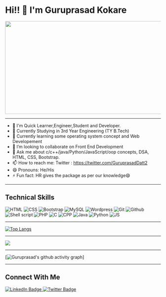 # Hi!! 👋  I'm Guruprasad Kokare 


<div align="center">
  <img src="https://media.giphy.com/media/dWesBcTLavkZuG35MI/giphy.gif" width="600" height="300"/>
</div>

--------------------------------------------------------------------------------------------------------

  

- 🔭 I'm Quick Learner,Engineer,Student and Developer. 
- 🔭 Currently Studying in 3rd Year Engineering (TY B.Tech)
- 🌱 Currently learning some operating system concept and Web Developement 
- 👯 I’m looking to collaborate on Front End Development
- 💬 Ask me about c/c++/java/Python/JavaScript/oop concepts, DSA, HTML, CSS, Bootstrap.
- 📫 How to reach me: Twitter : https://twitter.com/GuruprasadDatt2
- 😄 Pronouns: He/His
- ⚡ Fun fact: HR gives the package as per our knowledge😄

-------------------------------------------------------------------------------------------------------------

## Technical Skills
<img src="https://img.shields.io/badge/HTML-239120?style=for-the-badge&logo=html5&logoColor=white" alt="HTML"> <img src="https://img.shields.io/badge/CSS-239120?&style=for-the-badge&logo=css3&logoColor=white" alt="CSS"> <img src="https://img.shields.io/badge/Bootstrap-563D7C?style=for-the-badge&logo=bootstrap&logoColor=white" alt="Bootstrap"> <img src="https://img.shields.io/badge/MySQL-00000F?style=for-the-badge&logo=mysql&logoColor=white" alt="MySQL"> <img src="https://img.shields.io/badge/WordPress-%23117AC9.svg?style=for-the-badge&logo=WordPress&logoColor=white" alt="Wordpress"> <img src="https://img.shields.io/badge/git-%23F05033.svg?style=for-the-badge&logo=git&logoColor=white" alt="Git"> <img src="https://img.shields.io/badge/github-%23121011.svg?style=for-the-badge&logo=github&logoColor=white" alt="Github"> <img src="https://img.shields.io/badge/shell_script-%23121011.svg?style=for-the-badge&logo=gnu-bash&logoColor=white" alt="Shell script"> <img src="https://img.shields.io/badge/php-%23777BB4.svg?style=for-the-badge&logo=php&logoColor=white" alt="PHP"> <img src="https://img.shields.io/badge/C-00599C?style=for-the-badge&logo=c&logoColor=white" alt="C"> <img src="https://img.shields.io/badge/C%2B%2B-00599C?style=for-the-badge&logo=c%2B%2B&logoColor=white" alt="CPP"> <img src="https://img.shields.io/badge/Java-ED8B00?style=for-the-badge&logo=java&logoColor=white" alt="Java"> <img src="https://img.shields.io/badge/Python-3776AB?style=for-the-badge&logo=python&logoColor=white" alt="Python"> <img src="https://img.shields.io/badge/JavaScript-F7DF1E?style=for-the-badge&logo=javascript&logoColor=black" alt="JS">


-------------------------------------------------------------------------------------------------------------

[![Top Langs](https://github-readme-stats.vercel.app/api/top-langs/?username=GuruprasadKokare&layout=compact)](https://github.com/GuruprasadKokare)

-------------------------------------------------------------------------------------------------------------
<img src="https://github-readme-stats.vercel.app/api?username=GuruprasadKokare&&show_icons=true&title_color=ffffff&icon_color=bb2acf&text_color=daf7dc&bg_color=191919">

--------------------------------------------------------------------------------------------------------------

[![Guruprasad's github activity graph](https://github-readme-activity-graph.cyclic.app/graph?username=GuruprasadKokare&theme=github-compact)]

--------------------------------------------------------------------------------------------------------------
## Connect With Me 

<div id="badges">
  <a href="https://www.linkedin.com/in/guruprasad-kokare-3b734420b/">
    <img src="https://img.shields.io/badge/LinkedIn-blue?style=for-the-badge&logo=linkedin&logoColor=white" alt="LinkedIn Badge"/>
  </a>
  <a href="https://twitter.com/GuruprasadDatt2">
    <img src="https://img.shields.io/badge/Twitter-blue?style=for-the-badge&logo=twitter&logoColor=white" alt="Twitter Badge"/>
  </a>
</div>
<!---
GuruprasadKokare/GuruprasadKokare is a ✨ special ✨ repository because its `README.md` (this file) appears on your GitHub profile.
You can click the Preview link to take a look at your changes.
--->
